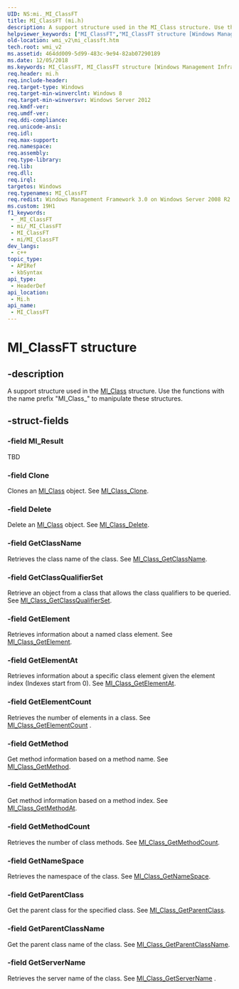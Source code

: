 ```yaml
---
UID: NS:mi._MI_ClassFT
title: MI_ClassFT (mi.h)
description: A support structure used in the MI_Class structure. Use the functions with the name prefix &quot;MI_Class_&quot; to manipulate these structures.
helpviewer_keywords: ["MI_ClassFT","MI_ClassFT structure [Windows Management Infrastructure (MI)]","mi/MI_ClassFT","wmi_v2.mi_classft"]
old-location: wmi_v2\mi_classft.htm
tech.root: wmi_v2
ms.assetid: 464dd009-5d99-483c-9e94-82ab07290189
ms.date: 12/05/2018
ms.keywords: MI_ClassFT, MI_ClassFT structure [Windows Management Infrastructure (MI)], mi/MI_ClassFT, wmi_v2.mi_classft
req.header: mi.h
req.include-header: 
req.target-type: Windows
req.target-min-winverclnt: Windows 8
req.target-min-winversvr: Windows Server 2012
req.kmdf-ver: 
req.umdf-ver: 
req.ddi-compliance: 
req.unicode-ansi: 
req.idl: 
req.max-support: 
req.namespace: 
req.assembly: 
req.type-library: 
req.lib: 
req.dll: 
req.irql: 
targetos: Windows
req.typenames: MI_ClassFT
req.redist: Windows Management Framework 3.0 on Windows Server 2008 R2 with SP1,     Windows 7 with SP1, and Windows Server 2008 with SP2
ms.custom: 19H1
f1_keywords:
 - _MI_ClassFT
 - mi/_MI_ClassFT
 - MI_ClassFT
 - mi/MI_ClassFT
dev_langs:
 - c++
topic_type:
 - APIRef
 - kbSyntax
api_type:
 - HeaderDef
api_location:
 - Mi.h
api_name:
 - MI_ClassFT
---
```


# MI_ClassFT structure


## -description

A support structure used in the <a href="/windows/desktop/api/mi/ns-mi-mi_class">MI_Class</a> structure. 
     Use the functions with the name prefix "MI_Class_" to manipulate these structures.

## -struct-fields

### -field MI_Result

TBD

### -field Clone

Clones an <a href="/windows/desktop/api/mi/ns-mi-mi_class">MI_Class</a> object. See 
       <a href="/previous-versions/windows/desktop/api/mi/nf-mi-mi_class_clone">MI_Class_Clone</a>.

### -field Delete

Delete an <a href="/windows/desktop/api/mi/ns-mi-mi_class">MI_Class</a> object. See 
       <a href="/previous-versions/windows/desktop/api/mi/nf-mi-mi_class_delete">MI_Class_Delete</a>.

### -field GetClassName

Retrieves the class name of the class. See 
       <a href="/previous-versions/windows/desktop/api/mi/nf-mi-mi_class_getclassname">MI_Class_GetClassName</a>.

### -field GetClassQualifierSet

Retrieve an object from a class that allows the class qualifiers to be queried. See 
       <a href="/previous-versions/windows/desktop/api/mi/nf-mi-mi_class_getclassqualifierset">MI_Class_GetClassQualifierSet</a>.

### -field GetElement

Retrieves information about a named class element. See 
       <a href="/previous-versions/windows/desktop/api/mi/nf-mi-mi_class_getelement">MI_Class_GetElement</a>.

### -field GetElementAt

Retrieves information about a specific class element given the element index (Indexes start from 0). See 
       <a href="/previous-versions/windows/desktop/api/mi/nf-mi-mi_class_getelementat">MI_Class_GetElementAt</a>.

### -field GetElementCount

Retrieves the number of elements in a class. See 
       <a href="/previous-versions/windows/desktop/api/mi/nf-mi-mi_class_getelementcount">MI_Class_GetElementCount</a> .

### -field GetMethod

Get method information based on a method name. See 
       <a href="/previous-versions/windows/desktop/api/mi/nf-mi-mi_class_getmethod">MI_Class_GetMethod</a>.

### -field GetMethodAt

Get method information based on a method index. See 
       <a href="/previous-versions/windows/desktop/api/mi/nf-mi-mi_class_getmethodat">MI_Class_GetMethodAt</a>.

### -field GetMethodCount

Retrieves the number of class methods. See 
       <a href="/previous-versions/windows/desktop/api/mi/nf-mi-mi_class_getmethodcount">MI_Class_GetMethodCount</a>.

### -field GetNameSpace

Retrieves the namespace of the class. See 
       <a href="/previous-versions/windows/desktop/api/mi/nf-mi-mi_class_getnamespace">MI_Class_GetNameSpace</a>.

### -field GetParentClass

Get the parent class for the specified class. See 
       <a href="/previous-versions/windows/desktop/api/mi/nf-mi-mi_class_getparentclass">MI_Class_GetParentClass</a>.

### -field GetParentClassName

Get the parent class name of the class. See 
       <a href="/previous-versions/windows/desktop/api/mi/nf-mi-mi_class_getparentclassname">MI_Class_GetParentClassName</a>.

### -field GetServerName

Retrieves the server name of the class. See 
       <a href="/previous-versions/windows/desktop/api/mi/nf-mi-mi_class_getservername">MI_Class_GetServerName</a> .
